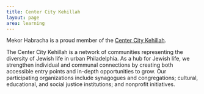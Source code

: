 ```yaml
---
title: Center City Kehillah
layout: page
area: learning
---
```


Mekor Habracha is a proud member of the [Center City Kehillah](http://centercityjews.org).

The Center City Kehillah is a network of communities representing the diversity of Jewish life in urban Philadelphia. As a hub for Jewish life, we strengthen individual and communal connections by creating both accessible entry points and in-depth opportunities to grow. Our participating organizations include synagogues and congregations; cultural, educational, and social justice institutions; and nonprofit initiatives.